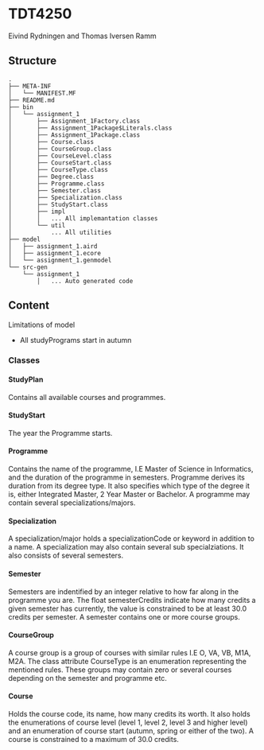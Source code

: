 # TDT4250

Eivind Rydningen and Thomas Iversen Ramm

## Structure
``` 
.
├── META-INF
│   └── MANIFEST.MF
├── README.md
├── bin
│   └── assignment_1
│       ├── Assignment_1Factory.class
│       ├── Assignment_1Package$Literals.class
│       ├── Assignment_1Package.class
│       ├── Course.class
│       ├── CourseGroup.class
│       ├── CourseLevel.class
│       ├── CourseStart.class
│       ├── CourseType.class
│       ├── Degree.class
│       ├── Programme.class
│       ├── Semester.class
│       ├── Specialization.class
│       ├── StudyStart.class
│       ├── impl
│       │   ... All implemantation classes
│       └── util
│           ... All utilities
├── model
│   ├── assignment_1.aird
│   ├── assignment_1.ecore
│   └── assignment_1.genmodel
└── src-gen
    └── assignment_1
        │   ... Auto generated code
```

## Content


Limitations of model
* All studyPrograms start in autumn

### Classes

#### StudyPlan
Contains all available courses and programmes.

#### StudyStart
The year the Programme starts.

#### Programme
Contains the name of the programme, I.E Master of Science in Informatics, and the duration of the programme in semesters. Programme derives its duration from its degree type. It also specifies which type of the degree it is, either Integrated Master, 2 Year Master or Bachelor. A programme may contain several specializations/majors.

#### Specialization
A specialization/major holds a specializationCode or keyword in addition to a name. A specialization may also contain several sub specialziations. It also consists of several semesters.

#### Semester
Semesters are indentified by an integer relative to how far along in the programme you are. The float semesterCredits indicate how many credits a given semester has currently, the value is constrained to be at least 30.0 credits per semester. A semester contains one or more course groups.

#### CourseGroup
A course group is a group of courses with similar rules I.E O, VA, VB, M1A, M2A. The class attribute CourseType is an enumeration representing the mentioned rules. These groups may contain zero or several courses depending on the semester and programme etc.

#### Course
Holds the course code, its name, how many credits its worth. It also holds the enumerations of course level (level 1, level 2, level 3 and higher level) and an enumeration of course start (autumn, spring or either of the two). A course is constrained to a maximum of 30.0 credits.
